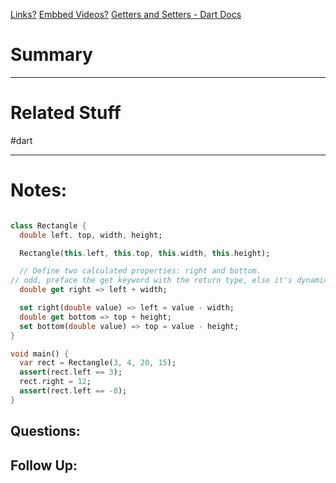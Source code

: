 [Links?](#)
[Embbed Videos?](#)
[Getters and Setters - Dart Docs](https://dart.dev/language/methods#getters-and-setters)
# Summary

----
# Related Stuff
#dart 

----
# Notes:
```dart

class Rectangle {
  double left, top, width, height;

  Rectangle(this.left, this.top, this.width, this.height);

  // Define two calculated properties: right and bottom.
// odd, preface the get keyword with the return type, else it's dynamic
  double get right => left + width;

  set right(double value) => left = value - width;
  double get bottom => top + height;
  set bottom(double value) => top = value - height;
}

void main() {
  var rect = Rectangle(3, 4, 20, 15);
  assert(rect.left == 3);
  rect.right = 12;
  assert(rect.left == -8);
}


```

## Questions:

## Follow Up:
